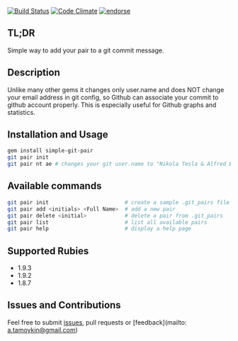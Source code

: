 [![Build Status](https://secure.travis-ci.org/fsproru/simple-git-pair.png)](http://travis-ci.org/fsproru/simple-git-pair)
[![Code Climate](https://codeclimate.com/badge.png)](https://codeclimate.com/github/fsproru/simple-git-pair)
[![endorse](http://api.coderwall.com/fsproru/endorsecount.png)](http://coderwall.com/fsproru)

## TL;DR
Simple way to add your pair to a git commit message.

## Description
Unlike many other gems it changes only user.name and does NOT change your email address in git config,
so Github can associate your commit to github account properly. 
This is especially useful for Github graphs and statistics.

## Installation and Usage
```sh
gem install simple-git-pair
git pair init
git pair nt ae # changes your git user.name to "Nikola Tesla & Alfred Einstein"
```

## Available commands
```sh
git pair init                        # create a sample .git_pairs file in your home directory
git pair add <initials> <Full Name>  # add a new pair
git pair delete <initial>            # delete a pair from .git_pairs
git pair list                        # list all available pairs
git pair help                        # display a help page
```

## Supported Rubies
 - 1.9.3
 - 1.9.2
 - 1.8.7

## Issues and Contributions
Feel free to submit [issues](https://github.com/fsproru/simple-git-pair/issues), pull requests or [feedback](mailto: a.tamoykin@gmail.com)